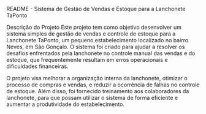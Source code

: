 README - Sistema de Gestão de Vendas e Estoque para a Lanchonete TaPonto

Descrição do Projeto
Este projeto tem como objetivo desenvolver um sistema simples de gestão de vendas e controle de estoque para a Lanchonete TaPonto, um pequeno estabelecimento localizado no bairro Neves, em São Gonçalo. O sistema foi criado para ajudar a resolver os desafios enfrentados pela lanchonete no controle manual das vendas e do estoque, que frequentemente resultam em erros operacionais e dificuldades financeiras.

O projeto visa melhorar a organização interna da lanchonete, otimizar o processo de compras e vendas, e reduzir a ocorrência de falhas no controle de estoque. Além disso, foi fornecido treinamento aos colaboradores da lanchonete, para que possam utilizar o sistema de forma eficiente e aumentar a produtividade do estabelecimento.
